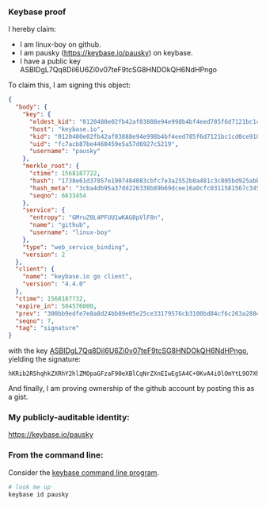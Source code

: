 ### Keybase proof

I hereby claim:

  * I am linux-boy on github.
  * I am pausky (https://keybase.io/pausky) on keybase.
  * I have a public key ASBIDgL7Qq8DiI6U6Zi0v07teF9tcSG8HNDOkQH6NdHPngo

To claim this, I am signing this object:

```json
{
  "body": {
    "key": {
      "eldest_kid": "0120480e02fb42af03888e94e998b4bf4eed785f6d7121bc1cd0ce9101fa35d1cf9e0a",
      "host": "keybase.io",
      "kid": "0120480e02fb42af03888e94e998b4bf4eed785f6d7121bc1cd0ce9101fa35d1cf9e0a",
      "uid": "fc7acb87be4460459e5a57d6927c5219",
      "username": "pausky"
    },
    "merkle_root": {
      "ctime": 1568187722,
      "hash": "1738e61d37857e1907484083cbfc7e3a2552b0a481c3c805bd925abbddeb85bd5178d6f1b434d840e06aa24a0bdd5f7c1b5b1ae4816e2882fc1334e46dd97cb0",
      "hash_meta": "3cba4db95a37dd226338b89b69dcee16a0cfc0311581567c345f06c07dc8b4aa",
      "seqno": 6633454
    },
    "service": {
      "entropy": "GMruZ0L4PFUU1wKAG0pVlF8n",
      "name": "github",
      "username": "linux-boy"
    },
    "type": "web_service_binding",
    "version": 2
  },
  "client": {
    "name": "keybase.io go client",
    "version": "4.4.0"
  },
  "ctime": 1568187732,
  "expire_in": 504576000,
  "prev": "300bb9edfe7e8a8d24bb89e05e25ce33179576cb3100bd84cf6c263a28048c39",
  "seqno": 7,
  "tag": "signature"
}
```

with the key [ASBIDgL7Qq8DiI6U6Zi0v07teF9tcSG8HNDOkQH6NdHPngo](https://keybase.io/pausky), yielding the signature:

```
hKRib2R5hqhkZXRhY2hlZMOpaGFzaF90eXBlCqNrZXnEIwEgSA4C+0KvA4iOlOmYtL9O7XhfbXEhvBzQzpEB+jXRz54Kp3BheWxvYWTESpcCB8QgMAu57f5+io0ku4ngXiXOMxeVdssxAL2Ez2wmOigEjDnEIHhb5HFidBK7xuvaypWjAzphU8YoDPhkBbZVMkDJjw1aAgHCo3NpZ8RARn9PexasfB4Vwm23CtwfK5AWCK9tQr5KVz3nBhLaaV7CklXiERV0EfQ0KvQZ7YsRe8UYZzWLXa1p6lifChc4AqhzaWdfdHlwZSCkaGFzaIKkdHlwZQildmFsdWXEICnVWgUNdawBxgWlxGVpe6gJrNoZ0fdp6EztoVIeAfAjo3RhZ80CAqd2ZXJzaW9uAQ==

```

And finally, I am proving ownership of the github account by posting this as a gist.

### My publicly-auditable identity:

https://keybase.io/pausky

### From the command line:

Consider the [keybase command line program](https://keybase.io/download).

```bash
# look me up
keybase id pausky
```

